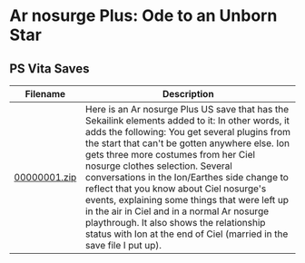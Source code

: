 # Ar nosurge Plus: Ode to an Unborn Star

## PS Vita Saves

| Filename | Description |
|----------|-------------|
| [00000001.zip](00000001.zip) | Here is an Ar nosurge Plus US save that has the Sekailink elements added to it:   In other words, it adds the following:  You get several plugins from the start that can't be gotten anywhere else. Ion gets three more costumes from her Ciel nosurge clothes selection. Several conversations in the Ion/Earthes side change to reflect that you know about Ciel nosurge's events, explaining some things that were left up in the air in Ciel and in a normal Ar nosurge playthrough. It also shows the relationship status with Ion at the end of Ciel (married in the save file I put up).  |
